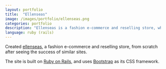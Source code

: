 ```yaml
---
layout: portfolio
title:  "Ellenseas"
image: /images/portfolio/ellenseas.png
categories: portfolio
description: "Ellenseas is a fashion e-commerce and reselling store, where any user can list their new or used clothes and other accessories for purchase."
language: ruby (rails)
---
```

[ellenseas]: https://ellenseas.com/

Created [ellenseas], a fashion e-commerce and reselling store, from scratch after seeing the success of similar sites.

The site is built on [Ruby on Rails](http://rubyonrails.org/), and uses
[Bootstrap](http://getbootstrap.com/) as its CSS framework.